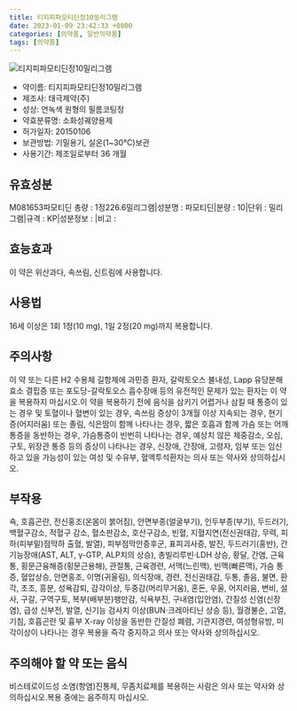 ```yaml
---
title: 티지피파모티딘정10밀리그램
date: 2023-01-09 23:42:33 +0800
categories: [의약품, 일반의약품]
tags: [의약품]
---
```

![티지피파모티딘정10밀리그램](https://nedrug.mfds.go.kr/pbp/cmn/itemImageDownload/1NBWZ9IclDi)

- 약이름: 티지피파모티딘정10밀리그램
- 제조사: 태극제약(주)
- 성상: 연녹색 원형의 필름코팅정
- 약효분류명: 소화성궤양용제
- 허가일자: 20150106
- 보관방법: 기밀용기, 실온(1~30℃)보관
- 사용기간: 제조일로부터 36 개월
## 유효성분
M081653파모티딘
총량 : 1정226.6밀리그램|성분명 : 파모티딘|분량 : 10|단위 : 밀리그램|규격 : KP|성분정보 : |비고 :
## 효능효과
이 약은 위산과다, 속쓰림, 신트림에 사용합니다.
## 사용법
16세 이상은 1회 1정(10 mg), 1일 2정(20 mg)까지 복용합니다.
## 주의사항
이 약 또는 다른 H2 수용체 길항제에 과민증 환자, 갈락토오스 불내성, Lapp 유당분해효소 결핍증 또는 포도당-갈락토오스 흡수장애 등의 유전적인 문제가 있는 환자는 이 약을 복용하지 마십시오.이 약을 복용하기 전에 음식을 삼키기 어렵거나 삼킬 때 통증이 있는 경우 및 토혈이나 혈변이 있는 경우, 속쓰림 증상이 3개월 이상 지속되는 경우, 현기증(어지러움) 또는 졸림, 식은땀이 함께 나타나는 경우, 짧은 호흡과 함께 가슴 또는 어깨 통증을 동반하는 경우, 가슴통증이 빈번히 나타나는 경우, 예상치 않은 체중감소, 오심, 구토, 위장관 통증 등의 증상이 나타나는 경우, 신장애, 간장애, 고령자, 임부 또는 임신하고 있을 가능성이 있는 여성 및 수유부, 혈액투석환자는 의사 또는 약사와 상의하십시오.
## 부작용
쇽, 호흡곤란, 전신홍조(온몸이 붉어짐), 안면부종(얼굴부기), 인두부종(부기), 두드러기, 백혈구감소, 적혈구 감소, 혈소판감소, 호산구감소, 빈혈, 지혈지연(전신권태감, 무력, 피하(피부밑)점막하 출혈, 발열), 피부점막안증후군, 표피괴사증, 발진, 두드러기(홍반), 간기능장애(AST, ALT, γ-GTP, ALP치의 상승), 총빌리루빈·LDH 상승, 황달, 간염, 근육통, 횡문근융해증(횡문근용해), 관절통, 근육경련, 서맥(느린맥), 빈맥(빠른맥), 가슴 통증, 혈압상승, 안면홍조, 이명(귀울림), 의식장애, 경련, 전신권태감, 두통, 졸음, 불면, 환각, 초조, 흥분, 성욕감퇴, 감각이상, 두중감(머리무거움), 혼돈, 우울, 어지러움, 변비, 설사, 구갈, 구역구토, 복부(배부분)팽만감, 식욕부진, 구내염(입안염), 간질성 신염(신장염), 급성 신부전, 발열, 신기능 검사치 이상(BUN·크레아티닌 상승 등), 월경불순, 고열, 기침, 호흡곤란 및 흉부 X-ray 이상을 동반한 간질성 폐렴, 기관지경련, 여성형유방, 미각이상이 나타나는 경우 복용을 즉각 중지하고 의사 또는 약사와 상의하십시오.
## 주의해야 할 약 또는 음식
비스테로이드성 소염(항염)진통제, 무좀치료제를 복용하는 사람은 의사 또는 약사와 상의하십시오.복용 중에는 음주하지 마십시오.
